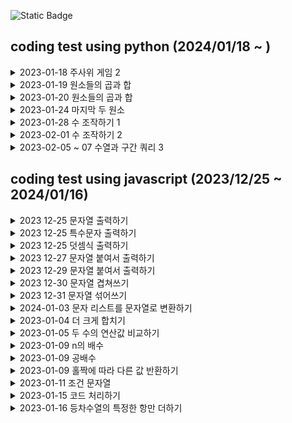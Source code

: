 
![Static Badge](https://img.shields.io/badge/with-programmers-blue?style=flat-square&link=https%3A%2F%2Fschool.programmers.co.kr%2Flearn%2Fchallenges%3Forder%3Drecent%26levels%3D0%26languages%3Dpython3)

## coding test using python (2024/01/18 ~ )
<details>
  <summary> 2023-01-18 주사위 게임 2
</summary>

  - 처음 도전하는 파이썬 코딩 테스트
  - else if 대신에 elif를 사용한다. 신기하다.
  - 주석은 # 으로 표시한다.
  - if 조건 다음에는 콜론(:)을 사용한다.
  - 세미콜론은 필요 없다.
  - 제곱을 계산하는 pow는 내장함수로, 별도로 임포트할 필요가 없다.
  - 파이썬에서는 자료형을 선언할 수도 있지만, 선언하지 않아도 알아서 처리된다.
  - python 3와 python2는 차이가 있다.

</details>

<details>
  <summary> 2023-01-19 원소들의 곱과 합
</summary>

  - 곱하기 식이 맞다고 생각했지만, 계속해서 0에 곱하고 있었기 때문에 식이 작동하지 않았던것..

</details>

<details>
  <summary> 2023-01-20 원소들의 곱과 합
</summary>

  - 파이썬에서는 'int()'를 사용하여 문자를 숫자로 변환하고, 'str()'를 사용하여 숫자를 문자로 변환

</details>

<details>
  <summary> 2023-01-24 마지막 두 원소
</summary>

  - for num in range(len(num_list))가 동작하고 for num in num_list가 동작하지 않는 이유는 전자에서의 'num'은 단지 숫자를 나타내는 반면, 후자에서의 'num'은 리스트의 값. num_list[num]은 'num'이 단지 숫자를 나타내므로 가능
  - '크지 않다면' 이라는 조건이 있었는데, 이를 무시하고 넘어갔기 때문에 문제가 발생. '<' 대신 '≤'를 사용
    
</details>

<details>
  <summary> 2023-01-28 수 조작하기 1
</summary>

  - for문과 if문의 조화
    
</details>

<details>
  <summary> 2023-02-01 수 조작하기 2
</summary>

  - 'prev'와 'next'를 사용하여 앞뒤를 비교하면서 작업을 수행했지만, Python에 능숙한 사람들은 'dic'이나 'get' 함수를 사용 작업하는 것 같다
  - 함수를 모르면 저렇게 하드코딩 하는거지 뭐..
    
</details>

<details>
  <summary> 2023-02-05 ~ 07 수열과 구간 쿼리 3
</summary>

  - 05 음, 이렇게 하면 될 것 같은데, 어떻게 내가 원하는 2차원 배열의 한 세트씩만 for문으로 검사를 할까?
  - 06 전혀 잘못 생각 'queries'는 원소 값이 아닌 원소 인덱스. 원소 값이라고 생각하고 원소 값끼리 바꾸었는데도 오류가 발생하는 이유를 고민함ㅋㅋ 로직을 다시 변경 고
  - 07
  - 08
  - 09
    
</details>


## coding test using javascript (2023/12/25 ~ 2024/01/16)
<details>
  <summary> 2023 12-25 문자열 출력하기
</summary>

  - 문자열이 필요 한 곳(사용자의 입력을 직접 받거나, input 태그로 읽거나, 이미 명시되어 있는걸 가져옴). 여기서는 입력을 받는 것으로 보임
  - 출력이 필요한 곳 (소프트웨어(프로그램, 애플리케이션, 게임, 웹 브라우저, 운영 체제, 드라이버), 하드웨어(콘솔(콘솔 창으로 컴퓨터를 직접 제어), 프린터, 모니터, TV, 스마트폰, 태블릿, 스마트 기기)) 
  - 문자열 입력을 받았을때
  - 문자열 입력이 끝났을때
    
</details>

<details>
  <summary> 2023 12-25 특수문자 출력하기
</summary>

  - 이스케이프 시퀀스는 문자열 내의 특수 문자를 표현하기 위해 사용됩니다. 이 특수 문자들은 단독으로 사용될 경우 본래의 의미를 가지지만, 다른 문자와 함께 사용되면 해당 문자의 의미를 변경
  - '\n'은 개행 문자로, '\''는 따옴표 문자로 사용
    
</details>
    
<details>
  <summary> 2023 12-25 덧셈식 출력하기
</summary>

    - (입력) 문자열이 필요하다 <br> 조건이 생김<br>
    - (출력)어딘가 출력해야한다.<br> 콘솔 <br>
       - 단순 문자열을 표시하는 곳에서까지 number 함수를 사용할 필요는 없다고 판단하여 사용하지 않음
       - 변수 초기화는 필수
    
</details>

<details>
  <summary> 2023 12-27 문자열 붙여서 출력하기
</summary>

  - 단순히 문자열을 더하는 작업만 수행했지만, 다른 사람들이 코딩한 것을 보니 join 함수를 사용. 이 방법이 오류가 덜 발생할 것 같긴 하다
    
</details>

<details>
  <summary> 2023 12-29 문자열 붙여서 출력하기
</summary>

  - 홀짝을 구분하는 기능과 결과를 출력하는 부분을 분리하여 작업
    
</details>

<details>
  <summary> 2023 12-30 문자열 겹쳐쓰기
</summary>

  - 'replace' 함수는 'aaaaa bbb 3' 테스트 케이스에서 오류를 발생시킴. 이 함수는 맨 앞부터 시작하여 'aaa'를 변경할 수 있습니다. 'replace' 함수는 말 그대로 변환하는 것이므로, 위치에 상관없이 변환 가능한 문자들을 변환하는 것 같다.
  - 완전한 문장이 입력 될 것이라는 생각이 오류인것 같다.
  - replace 함수를 임의로 사용하면 변환에 위험이 있습니다.
  - slice 함수는 매개변수가 하나만 있을 때, 그 숫자부터 끝까지의 문자를 모두 포함
    
</details>

<details>
  <summary> 2023 12-31 문자열 섞어쓰기
</summary>

    - 이번에도 slice 함수를 사용
    - 두 문자열의 길이가 같은 것이 중요한 포인트
    - += 연산자를 사용하여 작업을 수행할 수 있었지만, 생각이 나지 않아 배열로 작업함
    
</details>

<details>
  <summary> 2024-01-03 문자 리스트를 문자열로 변환하기
</summary>

    - split는 문자열을 배열로 변환, join은 배열을 문자열로 변환
    
</details>

<details>
  <summary> 2023-01-04 더 크게 합치기
</summary>

   - ab>ba'의 결과와 'ab=ba'의 결과가 같기 때문에, '>='를 사용하여 if문을 하나로 줄일 수 있다.
   - 'number'의 값이 필요하기 때문에, 변수를 처음부터 하나만 사용하면 된다.
   - 'abNum', 'baNum' 변수는 로직을 완성한 후에 필요했기 때문에 추가했음
   - 보니 간단하게 만든사람들이 많네 ㅋㅋ
    
</details>

<details>
  <summary> 2023-01-05 두 수의 연산값 비교하기
</summary>

 - 위의 더크게 합치기와 같은 문제

</details>
   
<details>
  <summary> 2023-01-09 n의 배수 
</summary>

  - 현재까진 출력을 어떻게 처리할지에 대한 로직만 중요해 보임
  - num이 n의 배수라면 return 1, num이 n의 배수가 아니라면 return 0을 반환

</details>

<details>
  <summary> 2023-01-09 공배수 
</summary>

  - 위의 n의 배수와 풀이는 같습니다. 다만, 입력값의 조건을 추가했다.

</details>

<details>
  <summary> 2023-01-09 홀짝에 따라 다른 값 반환하기
</summary>

  - 홀짝을 판별하는 문제이므로 if else의 구분이 명확한 문제이다.
  - 입력 문자의 조건을 반드시 지정해야함. 사용자가 입력을 정확히 할 것이라고 생각하면 안됨
  - n이 홀수일 때, 모든 양의 홀수의 합을 계산
  - n이 짝수일 때, 모든 양의 짝수의 제곱의 합을 계산

</details>

<details>
  <summary> 2023-01-11 조건 문자열
</summary>

 - 이번 작업은 약간 까다로웠다. eval의 사용이 잘 되지 않는 것 같아서, 계산기 같이 만들어야 할 것 같은 느낌이 들어서 바드를 이용했다.
 - 다른 사람들의 작업을 보니, 한 문자를 기준으로 그 아래 내용을 비교하는 방식으로 진행한 것 같다.
 -'ineq'와 'eq' 문자를 합칩니다 -> (만약 느낌표가 있으면 제거합니다) -> 문자를 기준으로 양쪽의 숫자를 비교합니다 -> 조건이 맞으면 1을, 아니면 0을 출력합니다.

</details>

<details>
  <summary> 2023-01-15 코드 처리하기
</summary>

 - mode가 플래그 역할을 한다는 것 늦게 알아버림. 문자열 안에 있는 숫자들로 mode를 사용한다고 생각했네..
 - 짝수를 구할 때 나머지식은 0으로 나누어떨어짐, 0 조건도 포함 가능하다
 -'='을 써야 하는데, '=='을 사용. 이 두가지를 구분해야함!
 - 문자열이 없을 때는 '' null 같은 것을 사용하기 보다는 0이라는 문자열 길이 값을 이용하는게 더 정확하다.

</details>

<details>
  <summary> 2023-01-16 등차수열의 특정한 항만 더하기
</summary>

 1) 다른 사람들의 풀이를 보니, 등차수열로 데이터를 먼저 만든 후에 분류 작업을 하는 것 같다. 그렇게 해야 할까?
 2) 더하기가 계속 되어 별찍기처럼 만들었는데..수학을 플러스 마이너스 밖에 모르는자.. <br>

  ```
 3 a <br>
 3+4 a + d <br>
 3+4+4 a + d + d <br>
 3+4+4+4 a + d + d + d <br>
 3+4+4+4+4 a + d + d + d + d <br>
  ```

</details>


